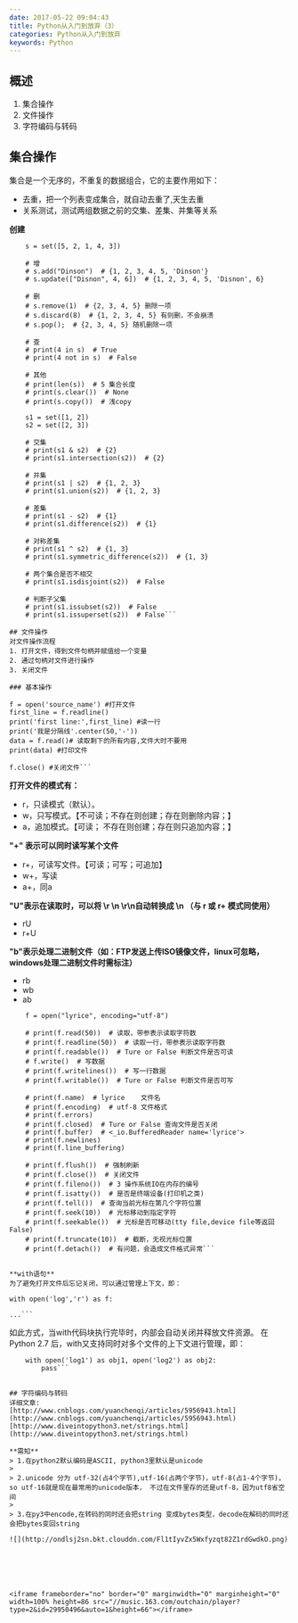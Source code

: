 ```yaml
---
date: 2017-05-22 09:04:43
title: Python从入门到放弃（3）
categories: Python从入门到放弃
keywords: Python
---
```

## 概述
> 
1. 集合操作
2. 文件操作
3. 字符编码与转码


<!-- more -->
<!-- 这是　　缩进-->
##  集合操作

集合是一个无序的，不重复的数据组合，它的主要作用如下：
- 去重，把一个列表变成集合，就自动去重了,天生去重
- 关系测试，测试两组数据之前的交集、差集、并集等关系

**创建**
```
	s = set([5, 2, 1, 4, 3])
	
	# 增
	# s.add("Dinson")  # {1, 2, 3, 4, 5, 'Dinson'}
	# s.update(["Disnon", 4, 6])  # {1, 2, 3, 4, 5, 'Disnon', 6}
	
	# 删
	# s.remove(1)  # {2, 3, 4, 5} 删除一项
	# s.discard(8)  # {1, 2, 3, 4, 5} 有则删，不会崩溃
	# s.pop();  # {2, 3, 4, 5} 随机删除一项
	
	# 查
	# print(4 in s)  # True
	# print(4 not in s)  # False
	
	# 其他
	# print(len(s))  # 5 集合长度
	# print(s.clear())  # None
	# print(s.copy())  # 浅copy
	
	s1 = set([1, 2])
	s2 = set([2, 3])
	
	# 交集
	# print(s1 & s2)  # {2}
	# print(s1.intersection(s2))  # {2}
	
	# 并集
	# print(s1 | s2)  # {1, 2, 3}
	# print(s1.union(s2))  # {1, 2, 3}
	
	# 差集
	# print(s1 - s2)  # {1}
	# print(s1.difference(s2))  # {1}
	
	# 对称差集
	# print(s1 ^ s2)  # {1, 3}
	# print(s1.symmetric_difference(s2))  # {1, 3}
	
	# 两个集合是否不相交
	# print(s1.isdisjoint(s2))  # False
	
	# 判断子父集
	# print(s1.issubset(s2))  # False
	# print(s1.issuperset(s2))  # False```

## 文件操作
对文件操作流程
1. 打开文件，得到文件句柄并赋值给一个变量
2. 通过句柄对文件进行操作
3. 关闭文件 

### 基本操作　　
```
	f = open('source_name') #打开文件
	first_line = f.readline()
	print('first line:',first_line) #读一行
	print('我是分隔线'.center(50,'-'))
	data = f.read()# 读取剩下的所有内容,文件大时不要用
	print(data) #打印文件
	 
	f.close() #关闭文件```

**打开文件的模式有：**
- r，只读模式（默认）。
- w，只写模式。【不可读；不存在则创建；存在则删除内容；】
- a，追加模式。【可读；   不存在则创建；存在则只追加内容；】

**"+" 表示可以同时读写某个文件**
- r+，可读写文件。【可读；可写；可追加】
- w+，写读
- a+，同a

**"U"表示在读取时，可以将 \r \n \r\n自动转换成 \n （与 r 或 r+ 模式同使用）**
- rU
- r+U

**"b"表示处理二进制文件（如：FTP发送上传ISO镜像文件，linux可忽略，windows处理二进制文件时需标注）**
- rb
- wb
- ab

```
	f = open("lyrice", encoding="utf-8")
	
	# print(f.read(50))  # 读取，带参表示读取字符数
	# print(f.readline(50))  # 读取一行，带参表示读取字符数
	# print(f.readable())  # Ture or False 判断文件是否可读
	# f.write()  # 写数据
	# print(f.writelines())  # 写一行数据
	# print(f.writable())  # Ture or False 判断文件是否可写
	
	# print(f.name)  # lyrice    文件名
	# print(f.encoding)  # utf-8 文件格式
	# print(f.errors)
	# print(f.closed)  # Ture or False 查询文件是否关闭
	# print(f.buffer)  # <_io.BufferedReader name='lyrice'>
	# print(f.newlines)
	# print(f.line_buffering)
	
	# print(f.flush())  # 强制刷新
	# print(f.close())  # 关闭文件
	# print(f.fileno())  # 3 操作系统IO在内存的编号
	# print(f.isatty())  # 是否是终端设备(打印机之类)
	# print(f.tell())  # 查询当前光标在第几个字符位置
	# print(f.seek(10))  # 光标移动到指定字符
	# print(f.seekable())  # 光标是否可移动(tty file,device file等返回False)
	# print(f.truncate(10))  # 截断，无视光标位置
	# print(f.detach())  # 有问题，会造成文件格式异常```


**with语句**
为了避免打开文件后忘记关闭，可以通过管理上下文，即：
```
	with open('log','r') as f:
     
    ...```
如此方式，当with代码块执行完毕时，内部会自动关闭并释放文件资源。
在Python 2.7 后，with又支持同时对多个文件的上下文进行管理，即：
```
	with open('log1') as obj1, open('log2') as obj2:
	    pass```


## 字符编码与转码
详细文章:
[http://www.cnblogs.com/yuanchenqi/articles/5956943.html](http://www.cnblogs.com/yuanchenqi/articles/5956943.html)
[http://www.diveintopython3.net/strings.html](http://www.diveintopython3.net/strings.html)

**需知**
> 1.在python2默认编码是ASCII, python3里默认是unicode
>
> 2.unicode 分为 utf-32(占4个字节),utf-16(占两个字节)，utf-8(占1-4个字节)， so utf-16就是现在最常用的unicode版本， 不过在文件里存的还是utf-8，因为utf8省空间
>
> 3.在py3中encode,在转码的同时还会把string 变成bytes类型，decode在解码的同时还会把bytes变回string

![](http://ondlsj2sn.bkt.clouddn.com/Fl1tIyvZx5Wxfyzqt82Z1rdGwdkO.png)






<iframe frameborder="no" border="0" marginwidth="0" marginheight="0" width=100% height=86 src="//music.163.com/outchain/player?type=2&id=29950496&auto=1&height=66"></iframe>  